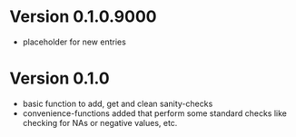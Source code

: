 Version 0.1.0.9000
=========================

* placeholder for new entries

Version 0.1.0
=========================

* basic function to add, get and clean sanity-checks
* convenience-functions added that perform some standard checks like checking for NAs or negative values, etc.

